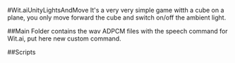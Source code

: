 #Wit.aiUnityLightsAndMove
It's a very very simple game witth a cube on a plane, you only move forward the cube and switch on/off the ambient light.

##Main Folder
contains the wav ADPCM files with the speech command for Wit.ai, put here new custom command.

##Scripts
###

